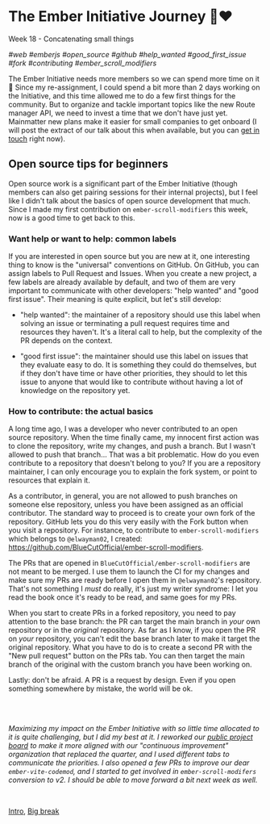 # The Ember Initiative Journey 🐹❤️

Week 18 - Concatenating small things

_#web #emberjs #open_source #github #help_wanted #good_first_issue #fork #contributing #ember_scroll_modifiers_

The Ember Initiative needs more members so we can spend more time on it 🙏 Since my re-assignment, I could spend a bit more than 2 days working on the Initiative, and this time allowed me to do a few first things for the community. But to organize and tackle important topics like the new Route manager API, we need to invest a time that we don't have just yet. Mainmatter new plans make it easier for small companies to get onboard (I will post the extract of our talk about this when available, but you can [get in touch](https://mainmatter.com/contact/) right now).

## Open source tips for beginners

Open source work is a significant part of the Ember Initiative (though members can also get pairing sessions for their internal projects), but I feel like I didn't talk about the basics of open source development that much. Since I made my first contribution on `ember-scroll-modifiers` this week, now is a good time to get back to this.

### Want help or want to help: common labels

If you are interested in open source but you are new at it, one interesting thing to know is the "universal" conventions on GitHub. On GitHub, you can assign labels to Pull Request and Issues. When you create a new project, a few labels are already available by default, and two of them are very important to communicate with other developers: "help wanted" and "good first issue". Their meaning is quite explicit, but let's still develop:

- "help wanted": the maintainer of a repository should use this label when solving an issue or terminating a pull request requires time and resources they haven't. It's a literal call to help, but the complexity of the PR depends on the context.

- "good first issue": the maintainer should use this label on issues that they evaluate easy to do. It is something they could do themselves, but if they don't have time or have other priorities, they should to let this issue to anyone that would like to contribute without having a lot of knowledge on the repository yet.

### How to contribute: the actual basics

A long time ago, I was a developer who never contributed to an open source repository. When the time finally came, my innocent first action was to clone the repository, write my changes, and push a branch. But I wasn't allowed to push that branch... That was a bit problematic. How do you even contribute to a repository that doesn't belong to you? If you are a repository maintainer, I can only encourage you to explain the fork system, or point to resources that explain it.

As a contributor, in general, you are not allowed to push branches on someone else repository, unless you have been assigned as an official contributor. The standard way to proceed is to create your own fork of the repository. GitHub lets you do this very easily with the Fork button when you visit a repository. For instance, to contribute to `ember-scroll-modifiers` which belongs to `@elwayman02`, I created: https://github.com/BlueCutOfficial/ember-scroll-modifiers.

The PRs that are opened in `BlueCutOfficial/ember-scroll-modifiers` are not meant to be merged. I use them to launch the CI for my changes and make sure my PRs are ready before I open them in `@elwayman02`'s repository. That's not something I _must_ do really, it's just my writer syndrome: I let you read the book once it's ready to be read, and same goes for my PRs.

When you start to create PRs in a forked repository, you need to pay attention to the base branch: the PR can target the main branch in _your_ own repository or in the _original_ repository. As far as I know, if you open the PR on _your_ repository, you can't edit the base branch later to make it target the original repository. What you have to do is to create a second PR with the "New pull request" button on the PRs tab. You can then target the main branch of the original with the custom branch you have been working on.

Lastly: don't be afraid. A PR is a request by design. Even if you open something somewhere by mistake, the world will be ok.

<br />
<br />

_Maximizing my impact on the Ember Initiative with so little time allocated to it is quite challenging, but I did my best at it. I reworked our [public project board](https://github.com/orgs/mainmatter/projects/14) to make it more aligned with our "continuous improvement" organization that replaced the quarter, and I used different tabs to communicate the priorities. I also opened a few PRs to improve our dear `ember-vite-codemod`, and I started to get involved in `ember-scroll-modifers` conversion to v2. I should be able to move forward a bit next week as well._

<br />

[Intro](https://github.com/BlueCutOfficial/BlueCutOfficial/blob/main/articles/ember-initiative-journey/intro.md), 
[Big break](https://github.com/BlueCutOfficial/BlueCutOfficial/blob/main/articles/ember-initiative-journey/big-break.md)
